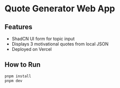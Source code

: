 # Quote Generator Web App

## Features
- ShadCN UI form for topic input
- Displays 3 motivational quotes from local JSON
- Deployed on Vercel

## How to Run
```bash
pnpm install
pnpm dev